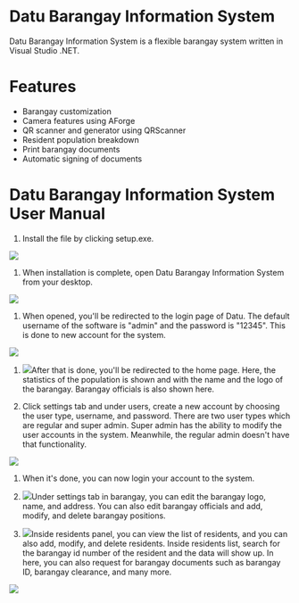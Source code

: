 # Datu Barangay Information System

Datu Barangay Information System is a flexible barangay system written in Visual Studio .NET.

# Features

* Barangay customization
* Camera features using AForge
* QR scanner and generator using QRScanner
* Resident population breakdown
* Print barangay documents
* Automatic signing of documents

# **Datu Barangay Information System User Manual**

1. Install the file by clicking setup.exe.

![](https://imgur.com/CCSZEBK.png)

1. When installation is complete, open Datu Barangay Information System from your desktop.

![](https://imgur.com/6B22ZqA.png)

1. When opened, you&#39;ll be redirected to the login page of Datu. The default username of the software is &quot;admin&quot; and the password is &quot;12345&quot;. This is done to new account for the system.

![](https://i.imgur.com/JPxvQmW.png)

1. ![](https://i.imgur.com/1zSYncE.png)After that is done, you&#39;ll be redirected to the home page. Here, the statistics of the population is shown and with the name and the logo of the barangay. Barangay officials is also shown here.

1. Click settings tab and under users, create a new account by choosing the user type, username, and password. There are two user types which are regular and super admin. Super admin has the ability to modify the user accounts in the system. Meanwhile, the regular admin doesn&#39;t have that functionality.

![](https://i.imgur.com/wrE15ez.png)

1. When it&#39;s done, you can now login your account to the system.
2. ![](https://i.imgur.com/hmrz4Ac.png)Under settings tab in barangay, you can edit the barangay logo, name, and address. You can also edit barangay officials and add, modify, and delete barangay positions.

1. ![](https://i.imgur.com/McpBUEr.png)Inside residents panel, you can view the list of residents, and you can also add, modify, and delete residents. Inside residents list, search for the barangay id number of the resident and the data will show up. In here, you can also request for barangay documents such as barangay ID, barangay clearance, and many more.

![](https://i.imgur.com/zpYjUWR.png)

